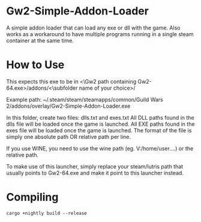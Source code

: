 # Gw2-Simple-Addon-Loader
A simple addon loader that can load any exe or dll with the game.
Also works as a workaround to have multiple programs running in a single steam container at the same time.

# How to Use

This expects this exe to be in <\Gw2 path containing Gw2-64.exe>/addons/<\subfolder name of your choice>/

Example path: 
~/.steam/steam/steamapps/common/Guild Wars 2/addons/overlay/Gw2-Simple-Addon-Loader.exe

In this folder, create two files: dlls.txt and exes.txt 
All DLL paths found in the dlls file will be loaded once the game is launched.
All EXE paths found in the exes file will be loaded once the game is launched.
The format of the file is simply one absolute path OR relative path per line.

If you use WINE, you need to use the wine path (eg. V:/home/user....) or the relative path.

To make use of this launcher, simply replace your steam/lutris path that usually points to Gw2-64.exe and make it point to this launcher instead.

# Compiling
```cargo +nightly build --release```
